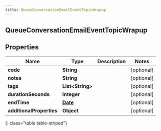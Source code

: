```yaml
---
title: QueueConversationEmailEventTopicWrapup
---
```

## QueueConversationEmailEventTopicWrapup


## Properties

| Name | Type | Description | Notes |
| ------------ | ------------- | ------------- | ------------- |
| **code** | **String** |  |  [optional] |
| **notes** | **String** |  |  [optional] |
| **tags** | **List&lt;String&gt;** |  |  [optional] |
| **durationSeconds** | **Integer** |  |  [optional] |
| **endTime** | [**Date**](Date.html) |  |  [optional] |
| **additionalProperties** | **Object** |  |  [optional] |
{: class="table table-striped"}



